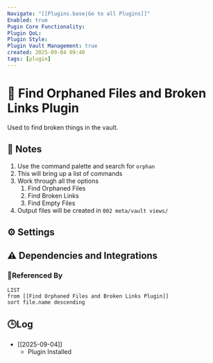 ```yaml
---
Navigate: "[[Plugins.base|Go to all Plugins]]"
Enabled: true
Pugin Core Functionality:
Plugin QoL:
Plugin Style:
Plugin Vault Management: true
created: 2025-09-04 09:40
tags: [plugin]
---
```

# 🔌 Find Orphaned Files and Broken Links Plugin

Used to find broken things in the vault.

## 📝 Notes

1. Use the command palette and search for `orphan`
2. This will bring up a list of commands
3. Work through all the options
	1. Find Orphaned Files
	2. Find Broken Links
	3. Find Empty Files
4. Output files will be created in `002 meta/vault views/`

## ⚙️ Settings

## ⚠️ Dependencies and Integrations

### 🔗Referenced By

```dataview
LIST
from [[Find Orphaned Files and Broken Links Plugin]]
sort file.name descending
```

## 🕒Log

- [[2025-09-04]]
	- Plugin Installed
